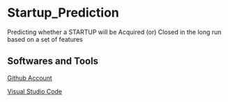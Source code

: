 # Startup_Prediction
Predicting whether a STARTUP will be Acquired (or) Closed in the long run based on a set of features

## Softwares and Tools 

[Github Account](https://github.com/) 

[Visual Studio Code](https://code.visualstudio.com/) 
